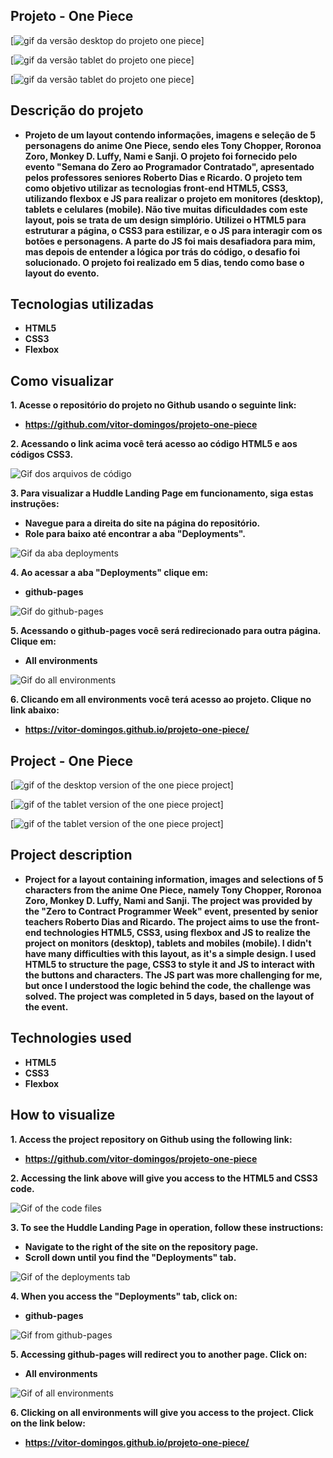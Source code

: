 ## Projeto - One Piece

[<img src="./gif do projeto one piece .gif" alt="gif da versão desktop do projeto one piece">]

[<img src="./gif do projeto one piece tablet.gif" alt="gif da versão tablet do projeto one piece">]

[<img src="./gif do projeto one piece mobile.gif" alt="gif da versão tablet do projeto one piece">]



## Descrição do projeto

- **Projeto de um layout contendo informações, imagens e seleção de 5 personagens do anime One Piece, sendo eles Tony Chopper, Roronoa Zoro, Monkey D. Luffy, Nami e Sanji. O projeto foi fornecido pelo evento "Semana do Zero ao Programador Contratado", apresentado pelos professores seniores Roberto Dias e Ricardo. O projeto tem como objetivo utilizar as tecnologias front-end HTML5, CSS3, utilizando flexbox e JS para realizar o projeto em monitores (desktop), tablets e celulares (mobile). Não tive muitas dificuldades com este layout, pois se trata de um design simplório. Utilizei o HTML5 para estruturar a página, o CSS3 para estilizar, e o JS para interagir com os botões e personagens. A parte do JS foi mais desafiadora para mim, mas depois de entender a lógica por trás do código, o desafio foi solucionado. O projeto foi realizado em 5 dias, tendo como base o layout do evento.**

## Tecnologias utilizadas

- **HTML5**
- **CSS3**
- **Flexbox**

## Como visualizar

**1. Acesse o repositório do projeto no Github usando o seguinte link:**

- **https://github.com/vitor-domingos/projeto-one-piece**


**2. Acessando o link acima você terá acesso ao código HTML5 e aos códigos CSS3.**

![Gif dos arquivos de código](./gif%20dos%20arquivos%20de%20c%C3%B3digo%20do%20projeto%20one%20piece.gif)

**3. Para visualizar a Huddle Landing Page em funcionamento, siga estas instruções:**

- **Navegue para a direita do site na página do repositório.**
- **Role para baixo até encontrar a aba "Deployments".**

![Gif da aba deployments](./gif%20da%20aba%20deployments%20do%20projeto%20one%20piece.gif)

**4. Ao acessar a aba "Deployments" clique em:**

- **github-pages**

![Gif do github-pages](./gif%20do%20github-pages%20do%20projeto%20one%20piece.gif)

**5. Acessando o github-pages você será redirecionado para outra página. Clique em:**

- **All environments**

![Gif do all environments](./gif%20all%20environments.gif)

**6. Clicando em all environments você terá acesso ao projeto. Clique no link abaixo:**

- **https://vitor-domingos.github.io/projeto-one-piece/**

## Project - One Piece

[<img src="./gif do projeto one piece .gif" alt="gif of the desktop version of the one piece project">]

[<img src="./gif do projeto one piece tablet.gif" alt="gif of the tablet version of the one piece project">]

[<img src="./gif do projeto one piece mobile.gif" alt="gif of the tablet version of the one piece project">]



## Project description

- **Project for a layout containing information, images and selections of 5 characters from the anime One Piece, namely Tony Chopper, Roronoa Zoro, Monkey D. Luffy, Nami and Sanji. The project was provided by the "Zero to Contract Programmer Week" event, presented by senior teachers Roberto Dias and Ricardo. The project aims to use the front-end technologies HTML5, CSS3, using flexbox and JS to realize the project on monitors (desktop), tablets and mobiles (mobile). I didn't have many difficulties with this layout, as it's a simple design. I used HTML5 to structure the page, CSS3 to style it and JS to interact with the buttons and characters. The JS part was more challenging for me, but once I understood the logic behind the code, the challenge was solved. The project was completed in 5 days, based on the layout of the event.**

## Technologies used

- **HTML5**
- **CSS3**
- **Flexbox**

## How to visualize

**1. Access the project repository on Github using the following link:**

- **https://github.com/vitor-domingos/projeto-one-piece**


**2. Accessing the link above will give you access to the HTML5 and CSS3 code.**

![Gif of the code files](./gif%20dos%20arquivos%20de%20c%C3%B3digo%20do%20projeto%20one%20piece.gif)

**3. To see the Huddle Landing Page in operation, follow these instructions:**

- **Navigate to the right of the site on the repository page.**
- **Scroll down until you find the "Deployments" tab.**

![Gif of the deployments tab](./gif%20da%20aba%20deployments%20do%20projeto%20one%20piece.gif)
    

**4. When you access the "Deployments" tab, click on:**

- **github-pages**

![Gif from github-pages](./gif%20do%20github-pages%20do%20projeto%20one%20piece.gif)

**5. Accessing github-pages will redirect you to another page. Click on:**

- **All environments**

![Gif of all environments](./gif%20all%20environments.gif)

**6. Clicking on all environments will give you access to the project. Click on the link below:**

- **https://vitor-domingos.github.io/projeto-one-piece/**

